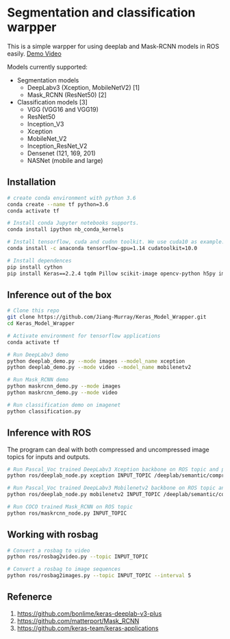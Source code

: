# Segmentation and classification  warpper

This is a simple warpper for using deeplab and Mask-RCNN models in ROS easily. [Demo Video](https://www.youtube.com/watch?v=UnnYx1wMz68)

Models currently supported:
- Segmentation models
    + DeepLabv3 (Xception, MobileNetV2) [1]
    + Mask_RCNN (ResNet50) [2]
- Classification models [3]
    + VGG (VGG16 and VGG19)
    + ResNet50
    + Inception_V3
    + Xception
    + MobileNet_V2
    + Inception_ResNet_V2
    + Densenet (121, 169, 201)
    + NASNet (mobile and large)

## Installation

```bash
# create conda environment with python 3.6
conda create --name tf python=3.6
conda activate tf

# Install conda Jupyter notebooks supports.
conda install ipython nb_conda_kernels

# Install tensorflow, cuda and cudnn toolkit. We use cuda10 as example.
conda install -c anaconda tensorflow-gpu=1.14 cudatoolkit=10.0

# Install dependences
pip install cython
pip install Keras==2.2.4 tqdm Pillow scikit-image opencv-python h5py imgaug pycocotools requests
```

## Inference out of the box

```bash
# Clone this repo
git clone https://github.com/Jiang-Murray/Keras_Model_Wrapper.git
cd Keras_Model_Wrapper

# Activate environment for tensorflow applications
conda activate tf

# Run DeepLabv3 demo 
python deeplab_demo.py --mode images --model_name xception
python deeplab_demo.py --mode video --model_name mobilenetv2

# Run Mask_RCNN demo
python maskrcnn_demo.py --mode images
python maskrcnn_demo.py --mode video

# Run classification demo on imagenet
python classification.py
```

## Inference with ROS
The program can deal with both compressed and uncompressed image topics for inputs and outputs.

```bash
# Run Pascal_Voc trained DeepLabv3 Xception backbone on ROS topic and publish result to /deeplab/semantic/compressed
python ros/deeplab_node.py xception INPUT_TOPIC /deeplab/semantic/compressed

# Run Pascal_Voc trained DeepLabv3 Mobilenetv2 backbone on ROS topic and publish result to /deeplab/semantic/
python ros/deeplab_node.py mobilenetv2 INPUT_TOPIC /deeplab/semantic/compressed

# Run COCO trained Mask_RCNN on ROS topic
python ros/maskrcnn_node.py INPUT_TOPIC
```

## Working with rosbag

```bash
# Convert a rosbag to video
python ros/rosbag2video.py --topic INPUT_TOPIC

# Convert a rosbag to image sequences
python ros/rosbag2images.py --topic INPUT_TOPIC --interval 5
```

## Refenerce

1. https://github.com/bonlime/keras-deeplab-v3-plus
2. https://github.com/matterport/Mask_RCNN
3. https://github.com/keras-team/keras-applications